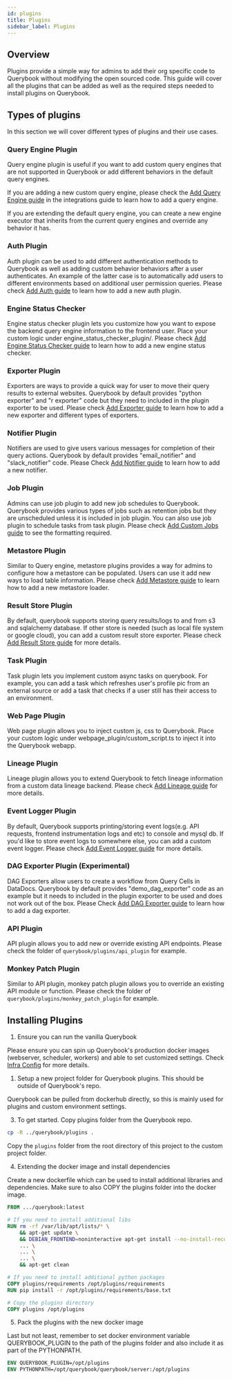 ```yaml
---
id: plugins
title: Plugins
sidebar_label: Plugins
---
```


## Overview

Plugins provide a simple way for admins to add their org specific code to Querybook without modifying the open sourced code. This guide will cover all the plugins that can be added as well as the required steps needed to install plugins on Querybook.

## Types of plugins

In this section we will cover different types of plugins and their use cases.

### Query Engine Plugin

Query engine plugin is useful if you want to add custom query engines that are not supported in Querybook or add different behaviors in the default query engines.

If you are adding a new custom query engine, please check the [Add Query Engine guide](./add_query_engine.md) in the integrations guide to learn how to add a query engine.

If you are extending the default query engine, you can create a new engine executor that inherits from the current query engines and override any behavior it has.

### Auth Plugin

Auth plugin can be used to add different authentication methods to Querybook as well as adding custom behavior behaviors after a user authenticates. An example of the latter case is to automatically add users to different environments based on additional user permission queries. Please check [Add Auth guide](./add_auth.md) to learn how to add a new auth plugin.

### Engine Status Checker

Engine status checker plugin lets you customize how you want to expose the backend query engine information to the frontend user. Place your custom logic under engine_status_checker_plugin/. Please check [Add Engine Status Checker guide](./add_engine_status_checker.md) to learn how to add a new engine status checker.

### Exporter Plugin

Exporters are ways to provide a quick way for user to move their query results to external websites. Querybook by default provides "python exporter" and "r exporter" code but they need to included in the plugin exporter to be used. Please check [Add Exporter guide](./add_exporter.md) to learn how to add a new exporter and different types of exporters.

### Notifier Plugin

Notifiers are used to give users various messages for completion of their query actions. Querybook by default provides "email_notifier" and "slack_notifier" code. Please Check [Add Notifier guide](./add_notifier.md) to learn how to add a new notifier.

### Job Plugin

Admins can use job plugin to add new job schedules to Querybook. Querybook provides various types of jobs such as retention jobs but they are unscheduled unless it is included in job plugin. You can also use job plugin to schedule tasks from task plugin. Please check [Add Custom Jobs guide](./add_custom_jobs.md) to see the formatting required.

### Metastore Plugin

Similar to Query engine, metastore plugins provides a way for admins to configure how a metastore can be populated. Users can use it add new ways to load table information. Please check [Add Metastore guide](./add_metastore.md) to learn how to add a new metastore loader.

### Result Store Plugin

By default, querybook supports storing query results/logs to and from s3 and sqlalchemy database. If other store is needed (such as local file system or google cloud), you can add a custom result store exporter. Please check [Add Result Store guide](./add_result_store.md) for more details.

### Task Plugin

Task plugin lets you implement custom async tasks on querybook. For example, you can add a task which refreshes user's profile pic from an external source or add a task that checks if a user still has their access to an environment.

### Web Page Plugin

Web page plugin allows you to inject custom js, css to Querybook. Place your custom logic under webpage_plugin/custom_script.ts to inject it into the Querybook webapp.

### Lineage Plugin

Lineage plugin allows you to extend Querybook to fetch lineage information from a custom data lineage backend. Please check [Add Lineage guide](./add_lineage.md) for more details.

### Event Logger Plugin

By default, Querybook supports printing/storing event logs(e.g. API requests, frontend instrumentation logs and etc) to console and mysql db. If you'd like to store event logs to somewhere else, you can add a custom event logger. Please check [Add Event Logger guide](./add_event_logger.md) for more details.

### DAG Exporter Plugin (Experimental)

DAG Exporters allow users to create a workflow from Query Cells in DataDocs. Querybook by default provides "demo_dag_exporter" code as an example but it needs to included in the plugin exporter to be used and does not work out of the box. Please Check [Add DAG Exporter guide](./add_dag_exporter.md) to learn how to add a dag exporter.

### API Plugin

API plugin allows you to add new or override existing API endpoints. Please check the folder of `querybook/plugins/api_plugin` for example.


### Monkey Patch Plugin

Similar to API plugin, monkey patch plugin allows you to override an existing API module or function. Please check the folder of `querybook/plugins/monkey_patch_plugin` for example.


## Installing Plugins

1. Ensure you can run the vanilla Querybook

Please ensure you can spin up Querybook's production docker images (webserver, scheduler, workers) and able to set customized settings. Check [Infra Config](../configurations/infra_config.md) for more details.

1. Setup a new project folder for Querybook plugins. This should be outside of Querybook's repo.

Querybook can be pulled from dockerhub directly, so this is mainly used for plugins and custom environment settings.

3. To get started. Copy plugins folder from the Querybook repo.

```sh
cp -R ../querybook/plugins .
```

Copy the `plugins` folder from the root directory of this project to the custom project folder.

4. Extending the docker image and install dependencies

Create a new dockerfile which can be used to install additional libraries and dependencies. Make sure to also COPY the plugins folder into the docker image.

```Dockerfile
FROM .../querybook:latest

# If you need to install additional libs
RUN rm -rf /var/lib/apt/lists/* \
    && apt-get update \
    && DEBIAN_FRONTEND=noninteractive apt-get install --no-install-recommends -y \
    ... \
    ... \
    ... \
    && apt-get clean

# If you need to install additional python packages
COPY plugins/requirements /opt/plugins/requirements
RUN pip install -r /opt/plugins/requirements/base.txt

# Copy the plugins directory
COPY plugins /opt/plugins
```

5. Pack the plugins with the new docker image

Last but not least, remember to set docker environment variable QUERYBOOK_PLUGIN to the path of the plugins folder and also include it as part of the PYTHONPATH.

```Dockerfile
ENV QUERYBOOK_PLUGIN=/opt/plugins
ENV PYTHONPATH=/opt/querybook/querybook/server:/opt/plugins
```
